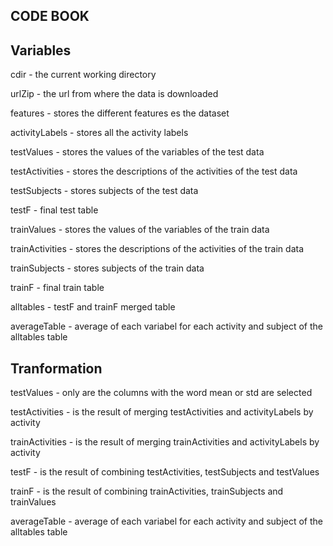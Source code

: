 ## CODE BOOK

##  Variables

cdir - the current working directory

urlZip - the url from where the data is downloaded

features - stores the different features es the dataset

activityLabels - stores all the activity labels

testValues - stores the values of the variables of the test data

testActivities - stores the descriptions of the activities of the test data

testSubjects - stores subjects of the test data

testF - final test table

trainValues - stores the values of the variables of the train data

trainActivities - stores the descriptions of the activities of the train data

trainSubjects - stores subjects of the train data

trainF - final train table

alltables - testF and trainF merged table

averageTable - average of each variabel for each activity and subject of the alltables table


##  Tranformation

testValues - only are the columns with the word mean or std are selected

testActivities - is the result of merging testActivities and activityLabels by activity

trainActivities - is the result of merging trainActivities and activityLabels by activity

testF - is the result of combining testActivities, testSubjects and testValues

trainF - is the result of combining trainActivities, trainSubjects and trainValues

averageTable - average of each variabel for each activity and subject of the alltables table

